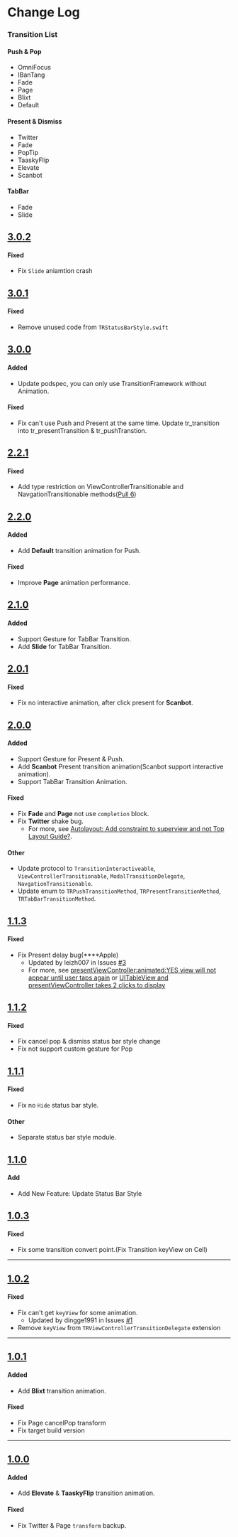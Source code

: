 # Change Log

### Transition List

#### Push & Pop    
* OmniFocus     
* IBanTang    
* Fade    
* Page     
* Blixt
* Default

#### Present & Dismiss    
* Twitter     
* Fade    
* PopTip   
* TaaskyFlip    
* Elevate  
* Scanbot

#### TabBar
* Fade
* Slide

## [3.0.2](https://github.com/DianQK/TransitionTreasury/releases/tag/3.0.2)
#### Fixed
* Fix `Slide` aniamtion crash

## [3.0.1](https://github.com/DianQK/TransitionTreasury/releases/tag/3.0.1)
#### Fixed
* Remove unused code from `TRStatusBarStyle.swift`

## [3.0.0](https://github.com/DianQK/TransitionTreasury/releases/tag/3.0.0)

#### Added
* Update podspec, you can only use TransitionFramework without Animation.

#### Fixed
* Fix can't use Push and Present at the same time. Update tr_transition into tr_presentTransition & tr_pushTranstion.

## [2.2.1](https://github.com/DianQK/TransitionTreasury/releases/tag/2.2.1)

#### Fixed
* Add type restriction on ViewControllerTransitionable and NavgationTransitionable methods([Pull 6](https://github.com/DianQK/TransitionTreasury/pull/6))

## [2.2.0](https://github.com/DianQK/TransitionTreasury/releases/tag/2.2.0)

#### Added
* Add **Default** transition animation for Push.

#### Fixed
* Improve **Page** animation performance.

## [2.1.0](https://github.com/DianQK/TransitionTreasury/releases/tag/2.1.0)

#### Added
* Support Gesture for TabBar Transition.
* Add **Slide** for TabBar Transition.

## [2.0.1](https://github.com/DianQK/TransitionTreasury/releases/tag/2.0.1)

#### Fixed
* Fix no interactive animation, after click present for **Scanbot**.

## [2.0.0](https://github.com/DianQK/TransitionTreasury/releases/tag/2.0.0)

#### Added
* Support Gesture for Present & Push.
* Add **Scanbot** Present transition animation(Scanbot support interactive animation).
* Support TabBar Transition Animation.

#### Fixed
* Fix **Fade** and **Page** not use `completion` block.
* Fix **Twitter** shake bug.
  * For more, see [Autolayout: Add constraint to superview and not Top Layout Guide?](http://stackoverflow.com/questions/28766210/autolayout-add-constraint-to-superview-and-not-top-layout-guide).

#### Other
* Update protocol to `TransitionInteractiveable`, `ViewControllerTransitionable`, `ModalTransitionDelegate`, `NavgationTransitionable`.
* Update enum to `TRPushTransitionMethod`, `TRPresentTransitionMethod`, `TRTabBarTransitionMethod`.

## [1.1.3](https://github.com/DianQK/TransitionTreasury/releases/tag/1.1.3)

#### Fixed
* Fix Present delay bug(****Apple)
  * Updated by leizh007 in Issues [#3](https://github.com/DianQK/TransitionTreasury/issues/3)
  * For more, see [presentViewController:animated:YES view will not appear until user taps again](http://stackoverflow.com/questions/21075540/presentviewcontrolleranimatedyes-view-will-not-appear-until-user-taps-again) or [UITableView and presentViewController takes 2 clicks to display](http://stackoverflow.com/questions/20320591/uitableview-and-presentviewcontroller-takes-2-clicks-to-display)

## [1.1.2](https://github.com/DianQK/TransitionTreasury/releases/tag/1.1.2)

#### Fixed
* Fix cancel pop & dismiss status bar style change
* Fix not support custom gesture for Pop  

## [1.1.1](https://github.com/DianQK/TransitionTreasury/releases/tag/1.1.1)   

#### Fixed   
* Fix no `Hide` status bar style.   

#### Other
* Separate status bar style module.

## [1.1.0](https://github.com/DianQK/TransitionTreasury/releases/tag/1.1.0)   

#### Add    

* Add New Feature: Update Status Bar Style

## [1.0.3](https://github.com/DianQK/TransitionTreasury/releases/tag/1.0.3)

#### Fixed   

* Fix some transition convert point.(Fix Transition keyView on Cell)   

---

## [1.0.2](https://github.com/DianQK/TransitionTreasury/releases/tag/1.0.2)

#### Fixed   
* Fix can't get `keyView` for some animation.
  * Updated by dingge1991 in Issues [#1](https://github.com/DianQK/TransitionTreasury/issues/1)
* Remove `keyView` from `TRViewControllerTransitionDelegate` extension

---

## [1.0.1](https://github.com/DianQK/TransitionTreasury/releases/tag/1.0.1)

#### Added   
* Add **Blixt** transition animation.       

#### Fixed   
* Fix Page cancelPop transform    
* Fix target build version

---

## [1.0.0](https://github.com/DianQK/TransitionTreasury/releases/tag/1.0.0)

#### Added   
* Add **Elevate** & **TaaskyFlip** transition animation.       

#### Fixed   
* Fix Twitter & Page `transform` backup.  
